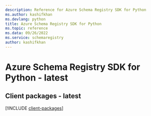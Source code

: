 ```yaml
---
description: Reference for Azure Schema Registry SDK for Python
ms.author: kashifkhan
ms.devlang: python
title: Azure Schema Registry SDK for Python
ms.topic: reference
ms.data: 09/26/2022
ms.service: schemaregistry
author: kashifkhan
---
```

# Azure Schema Registry SDK for Python - latest

## Client packages - latest
[!INCLUDE [client-packages](schema-registry-client-index.md)]